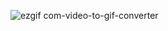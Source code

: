 ![ezgif com-video-to-gif-converter](https://github.com/kseternus/whatsapp_mass_send_bot/assets/60841895/a56b7c57-2d9b-46c9-8ba1-66b1ac6288bb)
